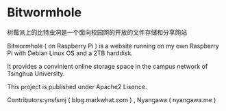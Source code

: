 Bitwormhole
===========
树莓派上的比特虫洞是一个面向校园网的开放的文件存储和分享网站

Bitwormhole ( on Raspberry Pi ) is a website running on my own Raspberry Pi with Debian Linux OS and a 2TB harddisk.

It provides a convinient online storage space in the campus network of Tsinghua University.

This project is published under Apache2 Lisence.

Contributors:ynsfsmj ( blog.markwhat.com ) , Nyangawa ( nyangawa.me )
